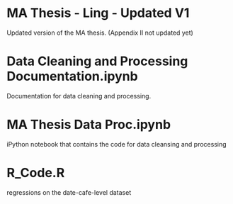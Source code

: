 MA Thesis - Ling - Updated V1
========
Updated version of the MA thesis. (Appendix II not updated yet)

Data Cleaning and Processing Documentation.ipynb
========
Documentation for data cleaning and processing.

MA Thesis Data Proc.ipynb
========
iPython notebook that contains the code for data cleansing and processing

R_Code.R
========
regressions on the date-cafe-level dataset

